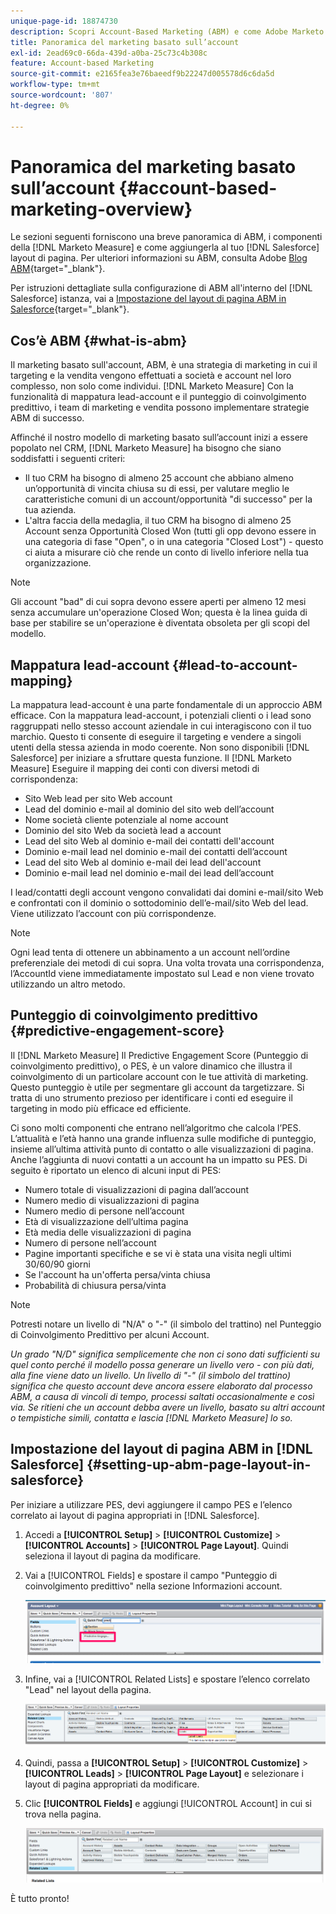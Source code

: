 ```yaml
---
unique-page-id: 18874730
description: Scopri Account-Based Marketing (ABM) e come Adobe Marketo Measure aiuta i team di marketing e vendita a eseguire strategie ABM di successo.
title: Panoramica del marketing basato sull’account
exl-id: 2ead69c0-66da-439d-a0ba-25c73c4b308c
feature: Account-based Marketing
source-git-commit: e2165fea3e76baeedf9b22247d005578d6c6da5d
workflow-type: tm+mt
source-wordcount: '807'
ht-degree: 0%

---
```


# Panoramica del marketing basato sull’account {#account-based-marketing-overview}

Le sezioni seguenti forniscono una breve panoramica di ABM, i componenti della [!DNL Marketo Measure] e come aggiungerla al tuo [!DNL Salesforce] layout di pagina. Per ulteriori informazioni su ABM, consulta Adobe [Blog ABM](https://business.adobe.com/blog/basics/account-based-marketing){target="_blank"}.

Per istruzioni dettagliate sulla configurazione di ABM all&#39;interno del [!DNL Salesforce] istanza, vai a [Impostazione del layout di pagina ABM in Salesforce](/help/advanced-marketo-measure-features/account-based-marketing/account-based-marketing-overview.md#setting-up-abm-page-layout-in-salesforce){target="_blank"}.

## Cos’è ABM {#what-is-abm}

Il marketing basato sull&#39;account, ABM, è una strategia di marketing in cui il targeting e la vendita vengono effettuati a società e account nel loro complesso, non solo come individui. [!DNL Marketo Measure] Con la funzionalità di mappatura lead-account e il punteggio di coinvolgimento predittivo, i team di marketing e vendita possono implementare strategie ABM di successo.

Affinché il nostro modello di marketing basato sull’account inizi a essere popolato nel CRM, [!DNL Marketo Measure] ha bisogno che siano soddisfatti i seguenti criteri:

* Il tuo CRM ha bisogno di almeno 25 account che abbiano almeno un’opportunità di vincita chiusa su di essi, per valutare meglio le caratteristiche comuni di un account/opportunità &quot;di successo&quot; per la tua azienda.
* L&#39;altra faccia della medaglia, il tuo CRM ha bisogno di almeno 25 Account senza Opportunità Closed Won (tutti gli opp devono essere in una categoria di fase &quot;Open&quot;, o in una categoria &quot;Closed Lost&quot;) - questo ci aiuta a misurare ciò che rende un conto di livello inferiore nella tua organizzazione.

>[!NOTE]
>
>Gli account &quot;bad&quot; di cui sopra devono essere aperti per almeno 12 mesi senza accumulare un&#39;operazione Closed Won; questa è la linea guida di base per stabilire se un&#39;operazione è diventata obsoleta per gli scopi del modello.

## Mappatura lead-account {#lead-to-account-mapping}

La mappatura lead-account è una parte fondamentale di un approccio ABM efficace. Con la mappatura lead-account, i potenziali clienti o i lead sono raggruppati nello stesso account aziendale in cui interagiscono con il tuo marchio. Questo ti consente di eseguire il targeting e vendere a singoli utenti della stessa azienda in modo coerente. Non sono disponibili [!DNL Salesforce] per iniziare a sfruttare questa funzione. Il [!DNL Marketo Measure] Eseguire il mapping dei conti con diversi metodi di corrispondenza:

* Sito Web lead per sito Web account
* Lead del dominio e-mail al dominio del sito web dell’account
* Nome società cliente potenziale al nome account
* Dominio del sito Web da società lead a account
* Lead del sito Web al dominio e-mail dei contatti dell&#39;account
* Dominio e-mail lead nel dominio e-mail dei contatti dell’account
* Lead del sito Web al dominio e-mail dei lead dell&#39;account
* Dominio e-mail lead nel dominio e-mail dei lead dell’account

I lead/contatti degli account vengono convalidati dai domini e-mail/sito Web e confrontati con il dominio o sottodominio dell’e-mail/sito Web del lead. Viene utilizzato l’account con più corrispondenze.

>[!NOTE]
>
>Ogni lead tenta di ottenere un abbinamento a un account nell’ordine preferenziale dei metodi di cui sopra. Una volta trovata una corrispondenza, l’AccountId viene immediatamente impostato sul Lead e non viene trovato utilizzando un altro metodo.

## Punteggio di coinvolgimento predittivo {#predictive-engagement-score}

Il [!DNL Marketo Measure] Il Predictive Engagement Score (Punteggio di coinvolgimento predittivo), o PES, è un valore dinamico che illustra il coinvolgimento di un particolare account con le tue attività di marketing. Questo punteggio è utile per segmentare gli account da targetizzare. Si tratta di uno strumento prezioso per identificare i conti ed eseguire il targeting in modo più efficace ed efficiente.

Ci sono molti componenti che entrano nell’algoritmo che calcola l’PES. L’attualità e l’età hanno una grande influenza sulle modifiche di punteggio, insieme all’ultima attività punto di contatto o alle visualizzazioni di pagina. Anche l’aggiunta di nuovi contatti a un account ha un impatto su PES. Di seguito è riportato un elenco di alcuni input di PES:

* Numero totale di visualizzazioni di pagina dall’account
* Numero medio di visualizzazioni di pagina
* Numero medio di persone nell’account
* Età di visualizzazione dell’ultima pagina
* Età media delle visualizzazioni di pagina
* Numero di persone nell’account
* Pagine importanti specifiche e se vi è stata una visita negli ultimi 30/60/90 giorni
* Se l&#39;account ha un&#39;offerta persa/vinta chiusa
* Probabilità di chiusura persa/vinta

>[!NOTE]
>
>Potresti notare un livello di &quot;N/A&quot; o &quot;-&quot; (il simbolo del trattino) nel Punteggio di Coinvolgimento Predittivo per alcuni Account.

_Un grado &quot;N/D&quot; significa semplicemente che non ci sono dati sufficienti su quel conto perché il modello possa generare un livello vero - con più dati, alla fine viene dato un livello._
_Un livello di &quot;-&quot; (il simbolo del trattino) significa che questo account deve ancora essere elaborato dal processo ABM, a causa di vincoli di tempo, processi saltati occasionalmente e così via. Se ritieni che un account debba avere un livello, basato su altri account o tempistiche simili, contatta e lascia [!DNL Marketo Measure] lo so._

## Impostazione del layout di pagina ABM in [!DNL Salesforce] {#setting-up-abm-page-layout-in-salesforce}

Per iniziare a utilizzare PES, devi aggiungere il campo PES e l’elenco correlato ai layout di pagina appropriati in [!DNL Salesforce].

1. Accedi a **[!UICONTROL Setup]** > **[!UICONTROL Customize]** > **[!UICONTROL Accounts]** > **[!UICONTROL Page Layout]**. Quindi seleziona il layout di pagina da modificare.
1. Vai a [!UICONTROL Fields] e spostare il campo &quot;Punteggio di coinvolgimento predittivo&quot; nella sezione Informazioni account.

   ![](assets/1.png)

1. Infine, vai a [!UICONTROL Related Lists] e spostare l’elenco correlato &quot;Lead&quot; nel layout della pagina.

   ![](assets/2.png)

1. Quindi, passa a **[!UICONTROL Setup]** > **[!UICONTROL Customize]** > **[!UICONTROL Leads]** > **[!UICONTROL Page Layout]** e selezionare i layout di pagina appropriati da modificare.
1. Clic **[!UICONTROL Fields]** e aggiungi [!UICONTROL Account] in cui si trova nella pagina.

   ![](assets/3.png)

È tutto pronto!

